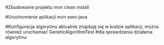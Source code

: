 #Zbudowanie projektu
mvn clean install

#Uruchomienie aplikacji
mvn exec:java

#Konfiguracja algorytmu aktualnie znajduję się w kodzie aplikacji, można również uruchamiać GeneticAlgorithmTest
#dla sprawdzenia działania algorytmu